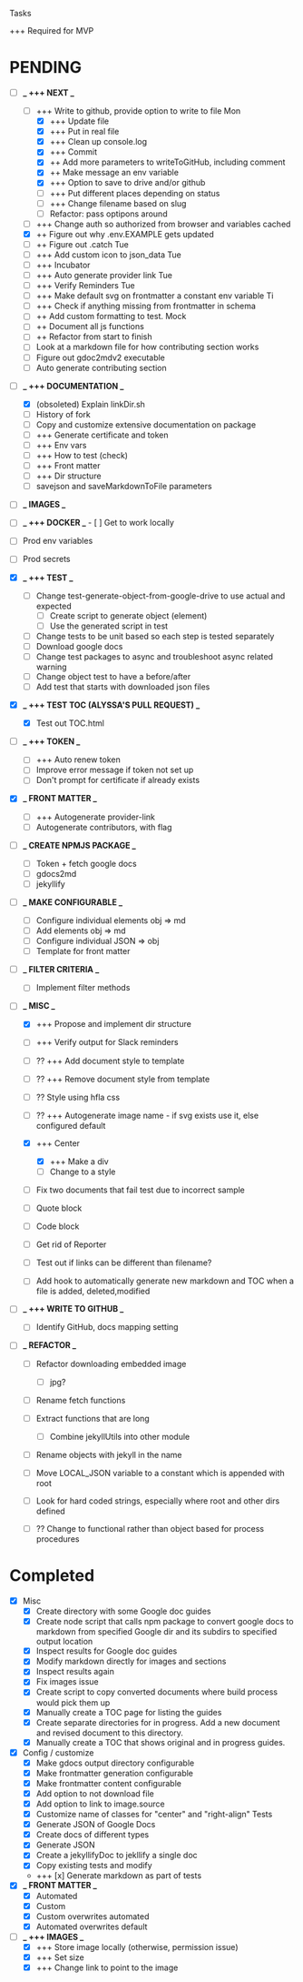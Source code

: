 Tasks

+++ Required for MVP

# PENDING

- [ ] **_ +++ NEXT _**
  - [ ] +++ Write to github, provide option to write to file Mon
    - [x] +++ Update file
    - [x] +++ Put in real file
    - [x] +++ Clean up console.log
    - [x] +++ Commit
    - [x] ++ Add more parameters to writeToGitHub, including comment
    - [x] ++ Make message an env variable
    - [x] +++ Option to save to drive and/or github
    - [ ] +++ Put different places depending on status
    - [ ] +++ Change filename based on slug
    - [ ] Refactor: pass optipons around
  - [ ] +++ Change auth so authorized from browser and variables cached
  - [x] ++ Figure out why .env.EXAMPLE gets updated
  - [ ] ++ Figure out .catch Tue
  - [ ] +++ Add custom icon to json_data Tue
  - [ ] +++ Incubator
  - [ ] +++ Auto generate provider link Tue
  - [ ] +++ Verify Reminders Tue
  - [ ] +++ Make default svg on frontmatter a constant env variable Ti
  - [ ] +++ Check if anything missing from frontmatter in schema
  - [ ] ++ Add custom formatting to test. Mock
  - [ ] ++ Document all js functions
  - [ ] ++ Refactor from start to finish
  - [ ] Look at a markdown file for how contributing section works
  - [ ] Figure out gdoc2mdv2 executable
  - [ ] Auto generate contributing section
- [ ] **_ +++ DOCUMENTATION _**
  - [x] (obsoleted) Explain linkDir.sh
  - [ ] History of fork
  - [ ] Copy and customize extensive documentation on package
  - [ ] +++ Generate certificate and token
  - [ ] +++ Env vars
  - [ ] +++ How to test (check)
  - [ ] +++ Front matter
  - [ ] +++ Dir structure
  - [ ] savejson and saveMarkdownToFile parameters
- [ ] **_ IMAGES _**
- [ ] **_ +++ DOCKER _** - [ ] Get to work locally
- [ ] Prod env variables
- [ ] Prod secrets
- [x] **_ +++ TEST _**
  - [ ] Change test-generate-object-from-google-drive to use actual and expected
    - [ ] Create script to generate object (element)
    - [ ] Use the generated script in test
  - [ ] Change tests to be unit based so each step is tested separately
  - [ ] Download google docs
  - [ ] Change test packages to async and troubleshoot async related warning
  - [ ] Change object test to have a before/after
  - [ ] Add test that starts with downloaded json files
- [x] **_ +++ TEST TOC (ALYSSA'S PULL REQUEST) _**
  - [x] Test out TOC.html
- [ ] **_ +++ TOKEN _**
  - [ ] +++ Auto renew token
  - [ ] Improve error message if token not set up
  - [ ] Don't prompt for certificate if already exists
- [x] **_ FRONT MATTER _**
  - [ ] +++ Autogenerate provider-link
  - [ ] Autogenerate contributors, with flag
- [ ] **_ CREATE NPMJS PACKAGE _**
  - [ ] Token + fetch google docs
  - [ ] gdocs2md
  - [ ] jekyllify
- [ ] **_ MAKE CONFIGURABLE _**
  - [ ] Configure individual elements obj => md
  - [ ] Add elements obj => md
  - [ ] Configure individual JSON => obj
  - [ ] Template for front matter
- [ ] **_ FILTER CRITERIA _**
  - [ ] Implement filter methods
- [ ] **_ MISC _**

  - [x] +++ Propose and implement dir structure
  - [ ] +++ Verify output for Slack reminders
  - [ ] ?? +++ Add document style to template
  - [ ] ?? +++ Remove document style from template
  - [ ] ?? Style using hfla css
  - [ ] ?? +++ Autogenerate image name - if svg exists use it, else configured default

  - [x] +++ Center
    - [x] +++ Make a div
    - [ ] Change to a style
  - [ ] Fix two documents that fail test due to incorrect sample
  - [ ] Quote block
  - [ ] Code block
  - [ ] Get rid of Reporter
  - [ ] Test out if links can be different than filename?
  - [ ] Add hook to automatically generate new markdown and TOC when a file is added, deleted,modified

- [ ] **_ +++ WRITE TO GITHUB _**

  - [ ] Identify GitHub, docs mapping setting

- [ ] **_ REFACTOR _**

  - [ ] Refactor downloading embedded image
    - [ ] jpg?
  - [ ] Rename fetch functions
  - [ ] Extract functions that are long
    - [ ] Combine jekyllUtils into other module
  - [ ] Rename objects with jekyll in the name
  - [ ] Move LOCAL_JSON variable to a constant which is appended with root
  - [ ] Look for hard coded strings, especially where root and other dirs defined

  - [ ] ?? Change to functional rather than object based for process procedures

# Completed

- [x] Misc
  - [x] Create directory with some Google doc guides
  - [x] Create node script that calls npm package to convert google docs to markdown from specified Google dir and its subdirs to specified output location
  - [x] Inspect results for Google doc guides
  - [x] Modify markdown directly for images and sections
  - [x] Inspect results again
  - [x] Fix images issue
  - [x] Create script to copy converted documents where build process would pick them up
  - [x] Manually create a TOC page for listing the guides
  - [x] Create separate directories for in progress. Add a new document and revised document to this directory.
  - [x] Manually create a TOC that shows original and in progress guides.
- [x] Config / customize
  - [x] Make gdocs output directory configurable
  - [x] Make frontmatter generation configurable
  - [x] Make frontmatter content configurable
  - [x] Add option to not download file
  - [x] Add option to link to image.source
  - [x] Customize name of classes for "center" and "right-align"
        Tests
  - [x] Generate JSON of Google Docs
  - [x] Create docs of different types
  - [x] Generate JSON
  - [x] Create a jekyllifyDoc to jekllify a single doc
  - [x] Copy existing tests and modify
  - +++ [x] Generate markdown as part of tests
- [x] **_ FRONT MATTER _**
  - [x] Automated
  - [x] Custom
  - [x] Custom overwrites automated
  - [x] Automated overwrites default
- [ ] **_ +++ IMAGES _**
  - [x] +++ Store image locally (otherwise, permission issue)
  - [x] +++ Set size
  - [x] +++ Change link to point to the image
